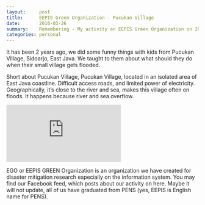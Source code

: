 ```yaml
---
layout:     post
title:      EEPIS Green Organization - Pucukan Village
date:       2016-03-26
summary:    Remembering - My activity on EEPIS Green Organization on 2014
categories: personal
---
```


It has been 2 years ago, we did some funny things with kids from Pucukan Village, Sidoarjo, East Java. We taught to them about what should they do when their small village gets flooded.

Short about Pucukan Village, Pucukan Village, located in an isolated area of East Java coastline. Difficult access roads, and limited power of electricity. Geographically, it’s close to the river and sea, makes this village often on floods. It happens because river and sea overflow.

<div class="video-responsive">
	<iframe src="https://www.youtube.com/embed/Mx86jvz8nQQ" frameborder="0" allowfullscreen></iframe>
</div>

EGO or EEPIS GREEN Organization is an organization we have created for disaster mitigation research especially on the information system. You may find our Facebook feed, which posts about our activity on here. Maybe it will not update, all of us have graduated from PENS (yes, EEPIS is English name for PENS).